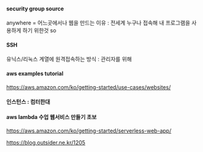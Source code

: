 #### security group source
anywhere = 어느곳에서나 
웹을 만드는 이유 : 전세계 누구나 접속해 내 프로그램을 사용하게 하기 위한것 so  

#### SSH
유닉스/리눅스 계열에 원격접속하는 방식 : 관리자를 위해
#### aws examples tutorial
https://aws.amazon.com/ko/getting-started/use-cases/websites/
#### 인스턴스 : 컴터한대
#### aws lambda 수업 웹서비스 만들기 초보
https://aws.amazon.com/ko/getting-started/serverless-web-app/

https://blog.outsider.ne.kr/1205
